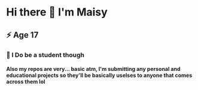 # Hi there 👋 I'm Maisy
## ⚡ Age 17
### 💬 I Do be a student though 
#### Also my repos are very... basic atm, I'm submitting any personal and educational projects so they'll be basically uselses to anyone that comes across them lol


<!--
**Journetta/Journetta** is a ✨ _special_ ✨ repository because its `README.md` (this file) appears on your GitHub profile.

Here are some ideas to get you started:

- 🔭 I’m currently working on ...
- 🌱 I’m currently learning ...
- 👯 I’m looking to collaborate on ...
- 🤔 I’m looking for help with ...
- 💬 I Do be a student though Ask me about ...
- 📫 How to reach me: ...
- 😄 Pronouns: ...
- ⚡ Fun fact: ...
-->
